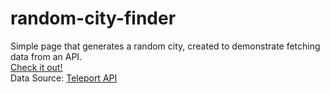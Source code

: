 # random-city-finder

Simple page that generates a random city, created to demonstrate fetching data from an API.  
<a href="https://tosibakoludo.github.io/random-city-finder/">Check it out!</a>  
Data Source: <a href="http://developers.teleport.org/">Teleport API</a>  
